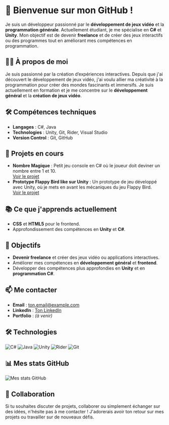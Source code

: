 # 👋 Bienvenue sur mon GitHub !

Je suis un développeur passionné par le **développement de jeux vidéo** et la **programmation générale**. Actuellement étudiant, je me spécialise en **C#** et **Unity**. Mon objectif est de devenir **freelance** et de créer des jeux interactifs ou des programmes tout en améliorant mes compétences en programmation.

## 👨‍💻 À propos de moi
Je suis passionné par la création d’expériences interactives. Depuis que j'ai découvert le développement de jeux vidéo, j'ai voulu allier ma créativité à la programmation pour créer des mondes fascinants et immersifs. Je suis actuellement en formation et je me concentre sur le **développement général** et la **création de jeux vidéo**.

## 🛠️ Compétences techniques
- **Langages** : C#, Java
- **Technologies** : Unity, Git, Rider, Visual Studio
- **Version Control** : Git, GitHub

## 🌟 Projets en cours
- **Nombre Magique** : Petit jeu console en C# où le joueur doit deviner un nombre entre 1 et 10.  
  [Voir le projet](lien_vers_le_projet)
- **Prototype Flappy Bird like sur Unity** : Un prototype de jeu développé avec Unity, où je mets en avant les mécaniques du jeu Flappy Bird.  
  [Voir le projet](lien_vers_le_projet)

## 📚 Ce que j'apprends actuellement
- **CSS** et **HTML5** pour le frontend.
- Approfondissement des compétences en **Unity** et **C#**.

## 🎯 Objectifs
- **Devenir freelance** et créer des jeux vidéo ou applications interactives.
- Améliorer mes compétences en **développement général** et **frontend**.
- Développer des compétences plus approfondies en **Unity** et en **programmation C#**.

## 📫 Me contacter
- **Email** : [ton.email@example.com](mailto:ton.email@example.com)
- **LinkedIn** : [Ton LinkedIn](https://www.linkedin.com/in/ton-nom)
- **Portfolio** : *(à venir)*

## 🛠️ Technologies
![C#](https://img.shields.io/badge/-C%23-blue?style=flat-square&logo=csharp)
![Java](https://img.shields.io/badge/-Java-red?style=flat-square&logo=java)
![Unity](https://img.shields.io/badge/-Unity-black?style=flat-square&logo=unity)
![Rider](https://img.shields.io/badge/-Rider-black?style=flat-square&logo=jetbrains)
![Git](https://img.shields.io/badge/-Git-orange?style=flat-square&logo=git)

## 📊 Mes stats GitHub
![Mes stats GitHub](https://github-readme-stats.vercel.app/api?username=youShallNotBug&show_icons=true&theme=radical)

## 💬 Collaboration
Si tu souhaites discuter de projets, collaborer ou simplement échanger sur des idées, n'hésite pas à me contacter ! J'adorerais avoir ton retour sur mes projets ou travailler sur de nouveaux défis.
